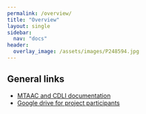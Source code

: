 ```yaml
---
permalink: /overview/
title: "Overview"
layout: single
sidebar:
  nav: "docs"
header:
  overlay_image: /assets/images/P248594.jpg
---
```


## General links

- [MTAAC and CDLI documentation](https://cdli-gh.github.io/)  
- [Google drive for project participants](https://drive.google.com/drive/folders/0B8-deXARunnhU2FHVzVqLXA4N3M)
